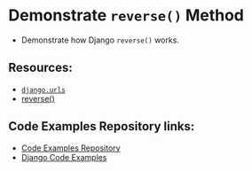 # Demonstrate `reverse()` Method
* Demonstrate how Django `reverse()` works.

## Resources:
* [`django.urls`](https://docs.djangoproject.com/en/4.0/ref/urlresolvers/#module-django.urls)
* [reverse()](https://docs.djangoproject.com/en/4.0/ref/urlresolvers/#reverse)

## Code Examples Repository links:
* [Code Examples Repository](../../README.md)
* [Django Code Examples](../../django/README.md)
